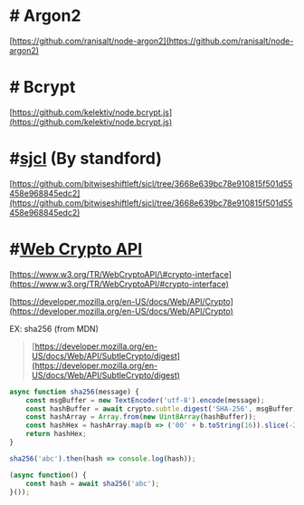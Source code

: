 # \# Argon2

[https://github.com/ranisalt/node-argon2](https://github.com/ranisalt/node-argon2)

# \# Bcrypt

[https://github.com/kelektiv/node.bcrypt.js](https://github.com/kelektiv/node.bcrypt.js)

# \#[sjcl](https://github.com/bitwiseshiftleft/sjcl/tree/3668e639bc78e910815f501d55458e968845edc2) \(By standford\)

[https://github.com/bitwiseshiftleft/sjcl/tree/3668e639bc78e910815f501d55458e968845edc2](https://github.com/bitwiseshiftleft/sjcl/tree/3668e639bc78e910815f501d55458e968845edc2)

# \#[**Web Crypto API**](https://developer.mozilla.org/en-US/docs/Web/API/Web_Crypto_API)

[https://www.w3.org/TR/WebCryptoAPI/\#crypto-interface](https://www.w3.org/TR/WebCryptoAPI/#crypto-interface)

[https://developer.mozilla.org/en-US/docs/Web/API/Crypto](https://developer.mozilla.org/en-US/docs/Web/API/Crypto)

EX:  sha256 \(from MDN\)

> [https://developer.mozilla.org/en-US/docs/Web/API/SubtleCrypto/digest](https://developer.mozilla.org/en-US/docs/Web/API/SubtleCrypto/digest)

```js
async function sha256(message) {
    const msgBuffer = new TextEncoder('utf-8').encode(message);                     // encode as UTF-8
    const hashBuffer = await crypto.subtle.digest('SHA-256', msgBuffer);            // hash the message
    const hashArray = Array.from(new Uint8Array(hashBuffer));                       // convert ArrayBuffer to Array
    const hashHex = hashArray.map(b => ('00' + b.toString(16)).slice(-2)).join(''); // convert bytes to hex string
    return hashHex;
}

sha256('abc').then(hash => console.log(hash));

(async function() {
    const hash = await sha256('abc');
}());
```



